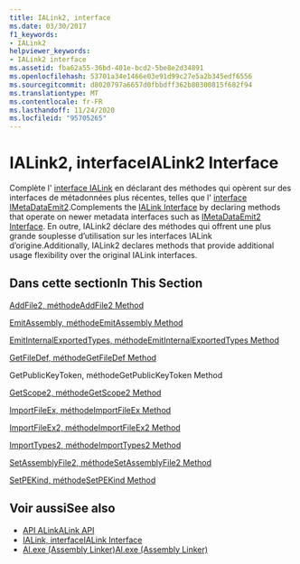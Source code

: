```yaml
---
title: IALink2, interface
ms.date: 03/30/2017
f1_keywords:
- IALink2
helpviewer_keywords:
- IALink2 interface
ms.assetid: fba62a55-36bd-401e-bcd2-5be8e2d34891
ms.openlocfilehash: 53701a34e1466e03e91d99c27e5a2b345edf6556
ms.sourcegitcommit: d8020797a6657d0fbbdff362b80300815f682f94
ms.translationtype: MT
ms.contentlocale: fr-FR
ms.lasthandoff: 11/24/2020
ms.locfileid: "95705265"
---
```

# <a name="ialink2-interface"></a><span data-ttu-id="d726c-102">IALink2, interface</span><span class="sxs-lookup"><span data-stu-id="d726c-102">IALink2 Interface</span></span>

<span data-ttu-id="d726c-103">Complète l' [interface IALink](ialink-interface.md) en déclarant des méthodes qui opèrent sur des interfaces de métadonnées plus récentes, telles que l' [interface IMetaDataEmit2](../metadata/imetadataemit2-interface.md).</span><span class="sxs-lookup"><span data-stu-id="d726c-103">Complements the [IALink Interface](ialink-interface.md) by declaring methods that operate on newer metadata interfaces such as [IMetaDataEmit2 Interface](../metadata/imetadataemit2-interface.md).</span></span> <span data-ttu-id="d726c-104">En outre, IALink2 déclare des méthodes qui offrent une plus grande souplesse d’utilisation sur les interfaces IALink d’origine.</span><span class="sxs-lookup"><span data-stu-id="d726c-104">Additionally, IALink2 declares methods that provide additional usage flexibility over the original IALink interfaces.</span></span>  
  
## <a name="in-this-section"></a><span data-ttu-id="d726c-105">Dans cette section</span><span class="sxs-lookup"><span data-stu-id="d726c-105">In This Section</span></span>  

 [<span data-ttu-id="d726c-106">AddFile2, méthode</span><span class="sxs-lookup"><span data-stu-id="d726c-106">AddFile2 Method</span></span>](addfile2-method.md)  
  
 [<span data-ttu-id="d726c-107">EmitAssembly, méthode</span><span class="sxs-lookup"><span data-stu-id="d726c-107">EmitAssembly Method</span></span>](emitassembly-method.md)  
  
 [<span data-ttu-id="d726c-108">EmitInternalExportedTypes, méthode</span><span class="sxs-lookup"><span data-stu-id="d726c-108">EmitInternalExportedTypes Method</span></span>](emitinternalexportedtypes-method.md)  
  
 [<span data-ttu-id="d726c-109">GetFileDef, méthode</span><span class="sxs-lookup"><span data-stu-id="d726c-109">GetFileDef Method</span></span>](getfiledef-method.md)  
  
 <span data-ttu-id="d726c-110">GetPublicKeyToken, méthode</span><span class="sxs-lookup"><span data-stu-id="d726c-110">GetPublicKeyToken Method</span></span>  
  
 [<span data-ttu-id="d726c-111">GetScope2, méthode</span><span class="sxs-lookup"><span data-stu-id="d726c-111">GetScope2 Method</span></span>](getscope2-method.md)  
  
 [<span data-ttu-id="d726c-112">ImportFileEx, méthode</span><span class="sxs-lookup"><span data-stu-id="d726c-112">ImportFileEx Method</span></span>](importfileex-method.md)  
  
 [<span data-ttu-id="d726c-113">ImportFileEx2, méthode</span><span class="sxs-lookup"><span data-stu-id="d726c-113">ImportFileEx2 Method</span></span>](importfileex2-method.md)  
  
 [<span data-ttu-id="d726c-114">ImportTypes2, méthode</span><span class="sxs-lookup"><span data-stu-id="d726c-114">ImportTypes2 Method</span></span>](importtypes2-method.md)  
  
 [<span data-ttu-id="d726c-115">SetAssemblyFile2, méthode</span><span class="sxs-lookup"><span data-stu-id="d726c-115">SetAssemblyFile2 Method</span></span>](setassemblyfile2-method.md)  
  
 [<span data-ttu-id="d726c-116">SetPEKind, méthode</span><span class="sxs-lookup"><span data-stu-id="d726c-116">SetPEKind Method</span></span>](setpekind-method.md)  
  
## <a name="see-also"></a><span data-ttu-id="d726c-117">Voir aussi</span><span class="sxs-lookup"><span data-stu-id="d726c-117">See also</span></span>

- [<span data-ttu-id="d726c-118">API ALink</span><span class="sxs-lookup"><span data-stu-id="d726c-118">ALink API</span></span>](index.md)
- [<span data-ttu-id="d726c-119">IALink, interface</span><span class="sxs-lookup"><span data-stu-id="d726c-119">IALink Interface</span></span>](ialink-interface.md)
- [<span data-ttu-id="d726c-120">Al.exe (Assembly Linker)</span><span class="sxs-lookup"><span data-stu-id="d726c-120">Al.exe (Assembly Linker)</span></span>](../../tools/al-exe-assembly-linker.md)
